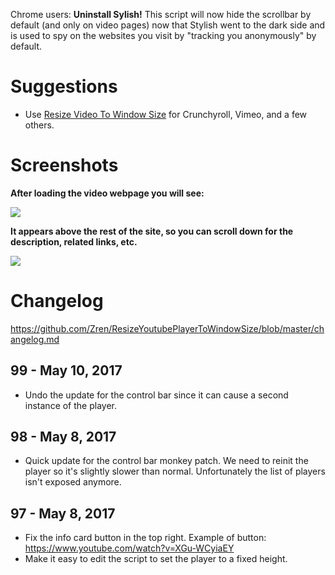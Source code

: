 Chrome users: **Uninstall Sylish!** This script will now hide the scrollbar by default (and only on video pages) now that Stylish went to the dark side and is used to spy on the websites you visit by "tracking you anonymously" by default.

# Suggestions
* Use [Resize Video To Window Size](https://greasyfork.org/en/scripts/10815-resize-video-to-window-size) for Crunchyroll, Vimeo, and a few others.

# Screenshots

**After loading the video webpage you will see:**

[![](https://i.imgur.com/GDeEDPA.png)](https://i.imgur.com/GDeEDPA.png)

**It appears above the rest of the site, so you can scroll down for the description, related links, etc.**

[![](https://i.imgur.com/RiodhIb.jpg)](https://i.imgur.com/RiodhIb.jpg)

# Changelog

https://github.com/Zren/ResizeYoutubePlayerToWindowSize/blob/master/changelog.md

## 99 - May 10, 2017

* Undo the update for the control bar since it can cause a second instance of the player.

## 98 - May 8, 2017

* Quick update for the control bar monkey patch. We need to reinit the player so it's slightly slower than normal. Unfortunately the list of players isn't exposed anymore.

## 97 - May 8, 2017

* Fix the info card button in the top right. Example of button: https://www.youtube.com/watch?v=XGu-WCyiaEY
* Make it easy to edit the script to set the player to a fixed height.
